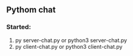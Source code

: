 ## Pythom chat

### Started:
1. py server-chat.py or python3 server-chat.py
2. py client-chat.py or python3 client-chat.py
